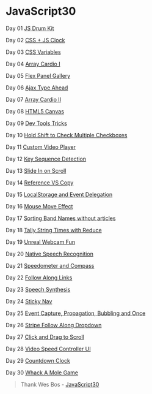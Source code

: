 # JavaScript30

Day 01 [JS Drum Kit](https://github.com/kir4che/JS30/tree/main/01%20-%20JS%20Drum%20Kit)

Day 02 [CSS + JS Clock](https://github.com/kir4che/JS30/tree/main/02%20-%20CSS%20%2B%20JS%20Clock)

Day 03 [CSS Variables](https://github.com/kir4che/JS30/tree/main/03%20-%20CSS%20Variables)

Day 04 [Array Cardio I](https://github.com/kir4che/JS30/tree/main/04%20-%20Array%20Cardio%20I)

Day 05 [Flex Panel Gallery](#)

Day 06 [Ajax Type Ahead](#)

Day 07 [Array Cardio II](#)

Day 08 [HTML5 Canvas](#)

Day 09 [Dev Tools Tricks](#)

Day 10 [Hold Shift to Check Multiple Checkboxes](#)

Day 11 [Custom Video Player](#)

Day 12 [Key Sequence Detection](#)

Day 13 [Slide In on Scroll](#)

Day 14 [Reference VS Copy](#)

Day 15 [LocalStorage and Event Delegation](#)

Day 16 [Mouse Move Effect](#)

Day 17 [Sorting Band Names without articles](#)

Day 18 [Tally String Times with Reduce](#)

Day 19 [Unreal Webcam Fun](#)

Day 20 [Native Speech Recognition](#)

Day 21 [Speedometer and Compass](#)

Day 22 [Follow Along Links](#)

Day 23 [Speech Synthesis](#)

Day 24 [Sticky Nav](#)

Day 25 [Event Capture, Propagation, Bubbling and Once](#)

Day 26 [Stripe Follow Along Dropdown](#)

Day 27 [Click and Drag to Scroll](#)

Day 28 [Video Speed Controller UI](#)

Day 29 [Countdown Clock](#)

Day 30 [Whack A Mole Game](#)

> Thank Wes Bos - [JavaScript30](https://javascript30.com)
